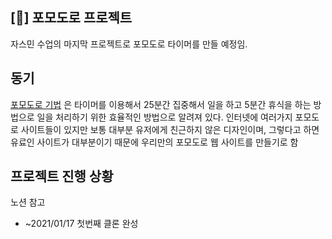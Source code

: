 ## [:scroll:] 포모도로 프로젝트

자스민 수업의 마지막 프로젝트로 포모도로 타이머를 만들 예정임. 

## 동기

[포모도로 기법](https://en.wikipedia.org/wiki/Pomodoro_Technique) 은 타이머를 이용해서 25분간 집중해서 일을 하고 5분간 휴식을 하는 방법으로 일을 처리하기 위한 효율적인 방법으로 알려져 있다. 인터넷에 여러가지 포모도로 사이트들이 있지만 보통 대부분 유저에게 친근하지 않은 디자인이며, 그렇다고 하면 유료인 사이트가 대부분이기 때문에 우리만의 포모도로 웹 사이트를 만들기로 함

## 프로젝트 진행 상황

노션 참고

- ~2021/01/17 첫번째 클론 완성



